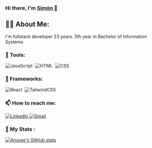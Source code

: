 ### Hi there, I'm <a href="https://github.com/SimonDiLeoGIT"> Simón </a> 👋

## 🙋‍♂️ About Me:

I'm fullstack developer
23 years.
5th year in Bachelor of Information Systems

### 🧰 Tools:

<div>
  <img src="https://img.shields.io/badge/JavaScript-20232A?style=for-the-badge&logo=javascript&logoColor=F7DF1E" title="JavaScript" alt="JavaScript"/>&nbsp;
  <img src="https://img.shields.io/badge/HTML5-20232A?style=for-the-badge&logo=html5&logoColor=FDAE15" title="HTML5" alt="HTML"/>&nbsp;
   <img src="https://img.shields.io/badge/CSS3-20232A?style=for-the-badge&logo=css3&logoColor=00ADD3"  title="CSS3" alt="CSS" />&nbsp;
</div>

### 🔧 Frameworks:

<div>
  <img src="https://img.shields.io/badge/React-20232A?style=for-the-badge&logo=react&logoColor=61DAFB" title="React" alt="React" />&nbsp;
  <img src="https://img.shields.io/badge/Tailwind-20232A?style=for-the-badge&logo=TailwindCSS&logoColor=00ADD3"  title="CSS3" alt="TailwindCSS" />&nbsp;  
</div>


### 📫 How to reach me: 

<div>
    <a href="https://www.linkedin.com/in/simondileodev/">
    <img src="https://img.shields.io/badge/LinkedIn-0077B5?style=for-the-badge&logo=linkedin&logoColor=white" alt="LinkedIn"/>
    </a>
    <a href="mailto:simodileo01@gmail.com">
      <img src="https://img.shields.io/badge/Gmail-D14836?style=for-the-badge&logo=gmail&logoColor=white" alt="Gmail"/>
    </a>
</div>



### 📐 My Stats :

[![Anurag's GitHub stats](https://github-readme-stats.vercel.app/api?username=SimonDiLeoGIT)](https://github.com/anuraghazra/github-readme-stats)


<!--
**SimonDiLeoGIT/SimonDiLeoGIT** is a ✨ _special_ ✨ repository because its `README.md` (this file) appears on your GitHub profile.

Here are some ideas to get you started:

- 🔭 I’m currently working on ...
- 🌱 I’m currently learning ...
- 👯 I’m looking to collaborate on ...
- 🤔 I’m looking for help with ...
- 💬 Ask me about ...
- 📫 How to reach me: ...
- 😄 Pronouns: ...
- ⚡ Fun fact: ...
-->
